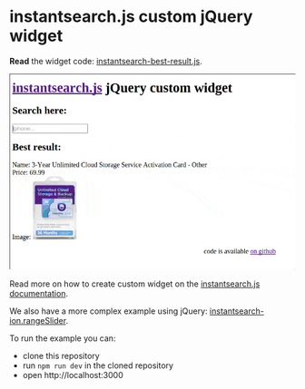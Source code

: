 # instantsearch.js custom jQuery widget

[demo]: ./demo.gif

**Read** the widget code: [instantsearch-best-result.js](./instantsearch-best-result.js).

![Demo of the widget][demo]

Read more on how to create custom widget on
the [instantsearch.js documentation](https://community.algolia.com/instantsearch.js/documentation/#custom-widgets).

We also have a more complex example using jQuery: [instantsearch-ion.rangeSlider](https://github.com/instantsearch/instantsearch-ion.rangeSlider).

To run the example you can:
  + clone this repository
  + run `npm run dev` in the cloned repository
  + open http://localhost:3000

